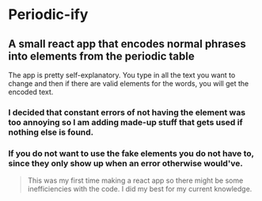 # Periodic-ify
## A small react app that encodes normal phrases into elements from the periodic table

The app is pretty self-explanatory. You type in all the text you want to change and then if there are valid elements for the words, you will get the encoded text.
### I decided that constant errors of not having the element was too annoying so I am adding made-up stuff that gets used if nothing else is found. <br>
### If you do not want to use the fake elements you do not have to, since they only show up when an error otherwise would've.

> This was my first time making a react app so there might be some inefficiencies with the code. I did my best for my current knowledge.
